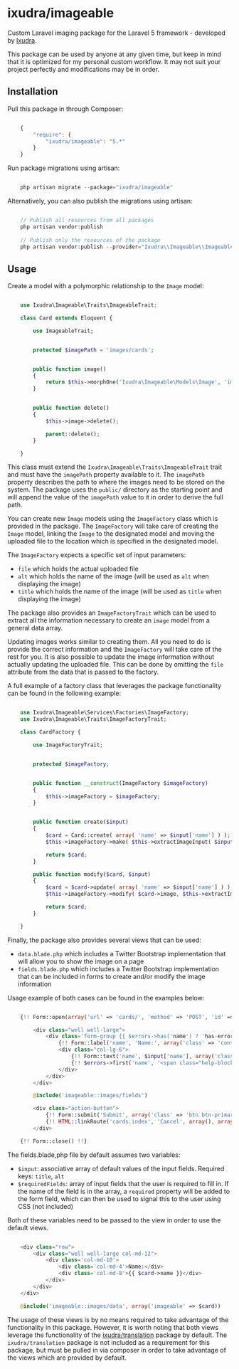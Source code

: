ixudra/imageable
=====================

Custom Laravel imaging package for the Laravel 5 framework - developed by [Ixudra](http://ixudra.be).

This package can be used by anyone at any given time, but keep in mind that it is optimized for my personal custom workflow. It may not suit your project perfectly and modifications may be in order.



## Installation

Pull this package in through Composer:

```js

    {
        "require": {
            "ixudra/imageable": "5.*"
        }
    }

```

Run package migrations using artisan:

```php

    php artisan migrate --package="ixudra/imageable"

```

Alternatively, you can also publish the migrations using artisan:

```php

    // Publish all resources from all packages
    php artisan vendor:publish
    
    // Publish only the resources of the package
    php artisan vendor:publish --provider="Ixudra\\Imageable\\ImageableServiceProvider"

```



## Usage

Create a model with a polymorphic relationship to the `Image` model:

```php

    use Ixudra\Imageable\Traits\ImageableTrait;

    class Card extends Eloquent {

        use ImageableTrait;


        protected $imagePath = 'images/cards';


        public function image()
        {
            return $this->morphOne('Ixudra\Imageable\Models\Image', 'imageable');
        }


        public function delete()
        {
            $this->image->delete();

            parent::delete();
        }

    }

```

This class must extend the `Ixudra\Imageable\Traits\ImageableTrait` trait and must have the `imagePath` property available to it. The `imagePath` property describes the path to where the images need to be stored on the system. The package uses the `public/` directory as the starting point and will append the value of the `imagePath` value to it in order to derive the full path. 

You can create new `Image` models using the `ImageFactory` class which is provided in the package. The `ImageFactory` will take care of creating the `Image` model, linking the `Image` to the designated model and moving the uploaded file to the location which is specified in the designated model.

The `ImageFactory` expects a specific set of input parameters:

 - `file` which holds the actual uploaded file
 - `alt` which holds the name of the image (will be used as `alt` when displaying the image)
 - `title` which holds the name of the image (will be used as `title` when displaying the image)
 
The package also provides an `ImageFactoryTrait` which can be used to extract all the information necessary to create an `image` model from a general data array.

Updating images works similar to creating them. All you need to do is provide the correct information and the `ImageFactory` will take care of the rest for you. It is also possible to update the image information without actually updating the uploaded file. This can be done by omitting the `file` attribute from the data that is passed to the factory.

A full example of a factory class that leverages the package functionality can be found in the following example:

```php

    use Ixudra\Imageable\Services\Factories\ImageFactory;
    use Ixudra\Imageable\Traits\ImageFactoryTrait;

    class CardFactory {

        use ImageFactoryTrait;


        protected $imageFactory;


        public function __construct(ImageFactory $imageFactory)
        {
            $this->imageFactory = $imageFactory;
        }


        public function create($input)
        {
            $card = Card::create( array( 'name' => $input['name'] ) );
            $this->imageFactory->make( $this->extractImageInput( $input ), $card );

            return $card;
        }

        public function modify($card, $input)
        {
            $card = $card->update( array( 'name' => $input['name'] ) );
            $this->imageFactory->modify( $card->image, $this->extractImageInput( $input ), $card );

            return $card;
        }

    }

```

Finally, the package also provides several views that can be used:

 - `data.blade.php` which includes a Twitter Bootstrap implementation that will allow you to show the image on a page
 - `fields.blade.php` which includes a Twitter Bootstrap implementation that can be included in forms to create and/or modify the image information
 
Usage example of both cases can be found in the examples below:

```php

    {!! Form::open(array('url' => 'cards/', 'method' => 'POST', 'id' => 'createCard', 'class' => 'form-horizontal', 'role' => 'form', 'files' => true)) !!}

        <div class="well well-large">
            <div class='form-group {{ $errors->has('name') ? 'has-error' : '' }}'>
                {!! Form::label('name', 'Name:', array('class' => 'control-label col-lg-3')) !!}
                <div class="col-lg-6">
                    {!! Form::text('name', $input['name'], array('class' => 'form-control')) !!}
                    {!! $errors->first('name', '<span class="help-block">:message</span>') !!}
                </div>
            </div>
        </div>

        @include('imageable::images/fields')

        <div class="action-button">
            {!! Form::submit('Submit', array('class' => 'btn btn-primary')) !!}
            {!! HTML::linkRoute('cards.index', 'Cancel', array(), array('class' => 'btn btn-default')) !!}
        </div>

    {!! Form::close() !!}

```

The fields.blade,php file by default assumes two variables:

 - `$input`: associative array of default values of the input fields. Required keys: `title`, `alt`
 - `$requiredFields`: array of input fields that the user is required to fill in. If the name of the field is in the array, a `required` property will be added to the form field, which can then be used to signal this to the user using CSS (not included)

Both of these variables need to be passed to the view in order to use the default views.

```php

    <div class="row">
        <div class="well well-large col-md-12">
            <div class='col-md-10'>
                <div class='col-md-4'>Name:</div>
                <div class='col-md-8'>{{ $card->name }}</div>
            </div>
        </div>
    </div>

    @include('imageable::images/data', array('imageable' => $card))

```

The usage of these views is by no means required to take advantage of the functionality in this package. However, it is worth noting that both views leverage the functionality of the [ixudra/translation](http://github.com/ixudra/translation) package by default. The `ixudra/translation` package is not included as a requirement for this package, but must be pulled in via composer in order to take advantage of the views which are provided by default. 

